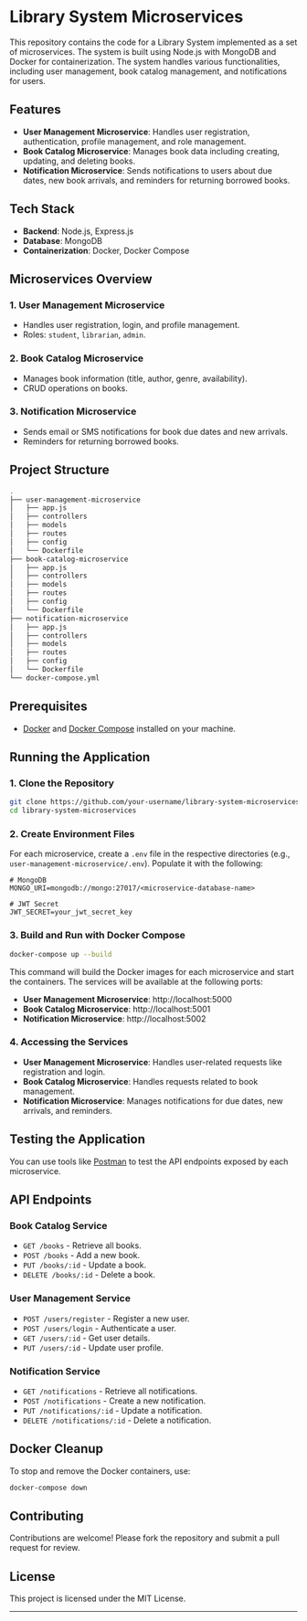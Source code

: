 # Library System Microservices

This repository contains the code for a Library System implemented as a set of microservices. The system is built using Node.js with MongoDB and Docker for containerization. The system handles various functionalities, including user management, book catalog management, and notifications for users.

## Features

- **User Management Microservice**: Handles user registration, authentication, profile management, and role management.
- **Book Catalog Microservice**: Manages book data including creating, updating, and deleting books.
- **Notification Microservice**: Sends notifications to users about due dates, new book arrivals, and reminders for returning borrowed books.

## Tech Stack

- **Backend**: Node.js, Express.js
- **Database**: MongoDB
- **Containerization**: Docker, Docker Compose

## Microservices Overview

### 1. User Management Microservice

- Handles user registration, login, and profile management.
- Roles: `student`, `librarian`, `admin`.

### 2. Book Catalog Microservice

- Manages book information (title, author, genre, availability).
- CRUD operations on books.

### 3. Notification Microservice

- Sends email or SMS notifications for book due dates and new arrivals.
- Reminders for returning borrowed books.

## Project Structure

```bash
.
├── user-management-microservice
│   ├── app.js
│   ├── controllers
│   ├── models
│   ├── routes
│   ├── config
│   └── Dockerfile
├── book-catalog-microservice
│   ├── app.js
│   ├── controllers
│   ├── models
│   ├── routes
│   ├── config
│   └── Dockerfile
├── notification-microservice
│   ├── app.js
│   ├── controllers
│   ├── models
│   ├── routes
│   ├── config
│   └── Dockerfile
└── docker-compose.yml
```

## Prerequisites

- [Docker](https://www.docker.com/get-started) and [Docker Compose](https://docs.docker.com/compose/install/) installed on your machine.

## Running the Application

### 1. Clone the Repository

```bash
git clone https://github.com/your-username/library-system-microservices.git
cd library-system-microservices
```

### 2. Create Environment Files

For each microservice, create a `.env` file in the respective directories (e.g., `user-management-microservice/.env`). Populate it with the following:

```plaintext
# MongoDB
MONGO_URI=mongodb://mongo:27017/<microservice-database-name>

# JWT Secret
JWT_SECRET=your_jwt_secret_key
```

### 3. Build and Run with Docker Compose

```bash
docker-compose up --build
```

This command will build the Docker images for each microservice and start the containers. The services will be available at the following ports:

- **User Management Microservice**: http://localhost:5000
- **Book Catalog Microservice**: http://localhost:5001
- **Notification Microservice**: http://localhost:5002

### 4. Accessing the Services

- **User Management Microservice**: Handles user-related requests like registration and login.
- **Book Catalog Microservice**: Handles requests related to book management.
- **Notification Microservice**: Manages notifications for due dates, new arrivals, and reminders.

## Testing the Application

You can use tools like [Postman](https://www.postman.com/) to test the API endpoints exposed by each microservice.

## API Endpoints

### Book Catalog Service

- `GET /books` - Retrieve all books.
- `POST /books` - Add a new book.
- `PUT /books/:id` - Update a book.
- `DELETE /books/:id` - Delete a book.

### User Management Service

- `POST /users/register` - Register a new user.
- `POST /users/login` - Authenticate a user.
- `GET /users/:id` - Get user details.
- `PUT /users/:id` - Update user profile.

### Notification Service

- `GET /notifications` - Retrieve all notifications.
- `POST /notifications` - Create a new notification.
- `PUT /notifications/:id` - Update a notification.
- `DELETE /notifications/:id` - Delete a notification.


## Docker Cleanup

To stop and remove the Docker containers, use:

```bash
docker-compose down
```

## Contributing

Contributions are welcome! Please fork the repository and submit a pull request for review.

## License

This project is licensed under the MIT License.

---
